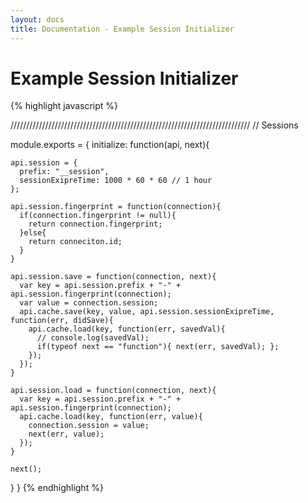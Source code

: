 ```yaml
---
layout: docs
title: Documentation - Example Session Initializer
---
```


# Example Session Initializer

{% highlight javascript %}

////////////////////////////////////////////////////////////////////////////
// Sessions

module.exports = {
  initialize: function(api, next){

    api.session = {
      prefix: "__session",
      sessionExipreTime: 1000 * 60 * 60 // 1 hour
    };

    api.session.fingerprint = function(connection){
      if(connection.fingerprint != null){
        return connection.fingerprint;
      }else{
        return conneciton.id;
      }
    }

    api.session.save = function(connection, next){
      var key = api.session.prefix + "-" + api.session.fingerprint(connection);
      var value = connection.session;
      api.cache.save(key, value, api.session.sessionExipreTime, function(err, didSave){
        api.cache.load(key, function(err, savedVal){
          // console.log(savedVal);
          if(typeof next == "function"){ next(err, savedVal); };
        });
      });
    }

    api.session.load = function(connection, next){
      var key = api.session.prefix + "-" + api.session.fingerprint(connection);
      api.cache.load(key, function(err, value){
        connection.session = value;
        next(err, value);
      });
    }

    next();
  }
}
{% endhighlight %}

